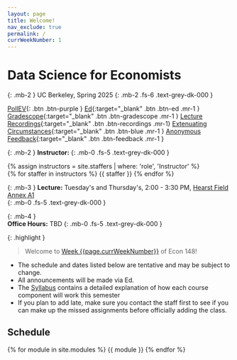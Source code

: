 ```yaml
---
layout: page
title: Welcome!
nav_exclude: true
permalink: /
currWeekNumber: 1
---
```


# Data Science for Economists
{: .mb-2 }
UC Berkeley, Spring 2025
{: .mb-2 .fs-6 .text-grey-dk-000 }

[PollEV](https://pollev.com/ericvandusen){: .btn .btn-purple }
[Ed](https://edstem.org/){:target="_blank" .btn .btn-ed .mr-1 }
[Gradescope](https://www.gradescope.com/){:target="_blank" .btn .btn-gradescope .mr-1 }
[Lecture Recordings](https://kaltura.berkeley.edu/){:target="_blank" .btn .btn-recordings .mr-1} 
[Extenuating Circumstances](TODO){:target="_blank" .btn .btn-blue .mr-1 }
[Anonymous Feedback](TODO){:target="_blank" .btn .btn-feedback .mr-1 } 

{: .mb-2 }
**Instructor:** 
{: .mb-0 .fs-5 .text-grey-dk-000 }

<div>
{% assign instructors = site.staffers | where: 'role', 'Instructor' %}
  <div class="role">
    {% for staffer in instructors %}
    {{ staffer }}
    {% endfor %}
  </div>
</div>

{: .mb-3 }
**Lecture:** Tuesday's and Thursday's, 2:00 - 3:30 PM, [Hearst Field Annex A1](https://dac.berkeley.edu/hearst-field-annex)       
{: .mb-0 .fs-5 .text-grey-dk-000 }

{: .mb-4 }        
**Office Hours:** TBD
{: .mb-0 .fs-5 .text-grey-dk-000 }

{: .highlight }
> Welcome to [Week {{page.currWeekNumber}}](#week-{{page.currWeekNumber}}) of Econ 148!

+ The schedule and dates listed below are tentative and may be subject to change. 
+ All announcements will be made via Ed.
+ The [Syllabus](./syllabus) contains a detailed explanation of how each course component will work this semester
+ If you plan to add late, make sure you contact the staff first to see if you can make up the missed assignments before officially adding the class. 

<a name="schedule"></a>
## Schedule
{% for module in site.modules %}
<a name="week-{{module.weekNumber}}"></a>
{{ module }}
{% endfor %}